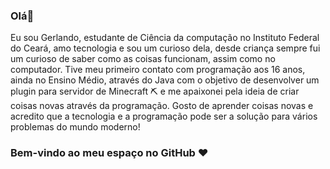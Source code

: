 ### Olá👋

Eu sou Gerlando, estudante de Ciência da computação no Instituto Federal do Ceará, amo tecnologia e sou um curioso dela, desde criança sempre fui um curioso de saber como as coisas funcionam, assim como no computador. Tive meu primeiro contato com programação aos 16 anos, ainda no Ensino Médio, através do Java com o objetivo de desenvolver um plugin para servidor de Minecraft ⛏️ e me apaixonei pela ideia de criar coisas novas através da programação. Gosto de aprender coisas novas e acredito que a tecnologia e a programação pode ser a solução para vários problemas do mundo moderno!

### Bem-vindo ao meu espaço no GitHub ❤️

<!--
**gerlandoprado/gerlandoprado** is a ✨ _special_ ✨ repository because its `README.md` (this file) appears on your GitHub profile.

Here are some ideas to get you started:

- 🔭 I’m currently working on ...
- 🌱 I’m currently learning ...
- 👯 I’m looking to collaborate on ...
- 🤔 I’m looking for help with ...
- 💬 Ask me about ...
- 📫 How to reach me: ...
- 😄 Pronouns: ...
- ⚡ Fun fact: ...
-->
